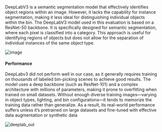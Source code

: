  DeepLabV3 is a semantic segmentation model that effectively identifies object regions
 within an image. However, it lacks the capability for instance segmentation, making it
 less ideal for distinguishing individual objects within the bin.
 The DeepLabV3 model used in this evaluation is based on a ResNet-50 backbone. It
 is specifically designed for semantic segmentation, where each pixel is classified into a
 category. This approach is useful for identifying regions of objects but does not allow for
 the separation of individual instances of the same object type.

![image](https://github.com/user-attachments/assets/0d0ea21f-1fad-4ab0-a34c-3f43238bc53f)

 #### Performance
 DeepLabv3 did not perform well in our case, as it generally requires training on thousands
 of labeled bin-picking scenes to achieve good results. The model uses a deep backbone
 (such as ResNet-101) and a complex architecture with millions of parameters, making
 it prone to overfitting when trained on small datasets. Without enough diverse training images—varying in object types, lighting, and bin configurations—it tends to memorize
 the training data rather than generalize. As a result, its real-world performance suffers
 unless it’s pretrained on large datasets and fine-tuned with effective data augmentation
 or synthetic data

![deeplab_out](https://github.com/user-attachments/assets/d61d79bb-e566-4c75-a711-352fce5aa3a3)

